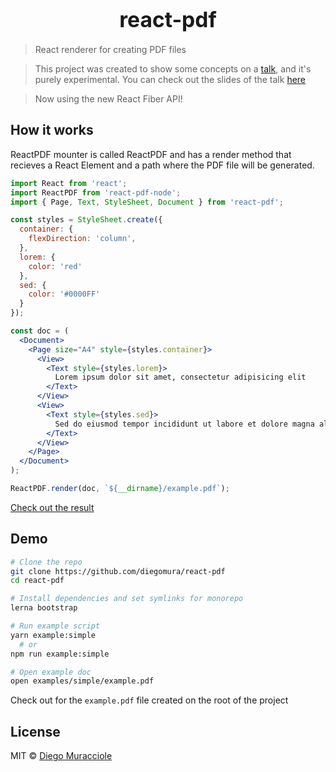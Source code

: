 <big><h1 align="center">react-pdf</h1></big>

> React renderer for creating PDF files

> This project was created to show some concepts on a [talk](https://www.meetup.com/ReactJS-Uruguay/events/234567399/), and it's purely experimental. You can check out the slides of the talk [here](https://diegomura.github.io/think-react-slides/)

> Now using the new React Fiber API!

## How it works
ReactPDF mounter is called ReactPDF and has a render method that recieves a React Element and a path where the PDF file will be generated.

```jsx
import React from 'react';
import ReactPDF from 'react-pdf-node';
import { Page, Text, StyleSheet, Document } from 'react-pdf';

const styles = StyleSheet.create({
  container: {
    flexDirection: 'column',
  },
  lorem: {
    color: 'red'
  },
  sed: {
    color: '#0000FF'
  }
});

const doc = (
  <Document>
    <Page size="A4" style={styles.container}>
      <View>
        <Text style={styles.lorem}>
          Lorem ipsum dolor sit amet, consectetur adipisicing elit
        </Text>
      </View>
      <View>
        <Text style={styles.sed}>
          Sed do eiusmod tempor incididunt ut labore et dolore magna aliqua
        </Text>
      </View>
    </Page>
  </Document>
);

ReactPDF.render(doc, `${__dirname}/example.pdf`);
```

[Check out the result](https://github.com/diegomura/react-pdf/blob/master/examples/simple/example.pdf)

## Demo

```bash
# Clone the repo
git clone https://github.com/diegomura/react-pdf
cd react-pdf

# Install dependencies and set symlinks for monorepo
lerna bootstrap

# Run example script
yarn example:simple
  # or
npm run example:simple

# Open example doc
open examples/simple/example.pdf
```

Check out for the `example.pdf` file created on the root of the project

## License

MIT © [Diego Muracciole](http://github.com/diegomura)
